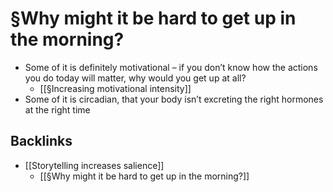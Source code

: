 # §Why might it be hard to get up in the morning?
* Some of it is definitely motivational – if you don’t know how the actions you do today will matter, why would you get up at all?
	* [[§Increasing motivational intensity]]
* Some of it is circadian, that your body isn’t excreting the right hormones at the right time

## Backlinks
* [[Storytelling increases salience]]
	* [[§Why might it be hard to get up in the morning?]]

<!-- #curiosity/researchable How do people typically feel when getting up in the morning? -->

<!-- {BearID:13939B52-90F1-4846-A055-38A465C05C37-2039-000004610AA02445} -->
